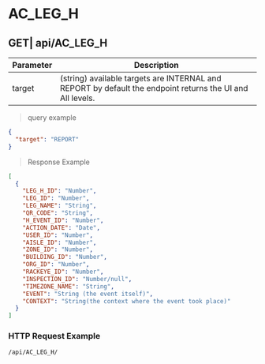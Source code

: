 # AC_LEG_H
## GET| api/AC_LEG_H

Parameter | Description
--------- | -----------
target | (string) available targets are INTERNAL and REPORT by default the endpoint returns the UI and All levels.

> query example  

```json
{
  "target": "REPORT"
}
```

> Response Example

```json
[
  {
    "LEG_H_ID": "Number",
    "LEG_ID": "Number",
    "LEG_NAME": "String",
    "QR_CODE": "String",
    "H_EVENT_ID": "Number",
    "ACTION_DATE": "Date",
    "USER_ID": "Number",
    "AISLE_ID": "Number",
    "ZONE_ID": "Number",
    "BUILDING_ID": "Number",
    "ORG_ID": "Number",
    "RACKEYE_ID": "Number",
    "INSPECTION_ID": "Number/null",
    "TIMEZONE_NAME": "String",
    "EVENT": "String (the event itself)",
    "CONTEXT": "String(the context where the event took place)"
  }
]
```
### HTTP Request Example
`/api/AC_LEG_H/`  

